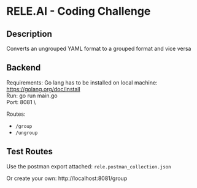# RELE.AI - Coding Challenge

## Description

Converts an ungrouped YAML format to a grouped format and vice versa

## Backend
Requirements: Go lang has to be installed on local machine: https://golang.org/doc/install \
Run: go run main.go\
Port: 8081 \

Routes:
  - ```/group```
  - ```/ungroup```

## Test Routes
Use the postman export attached: `rele.postman_collection.json`

Or create your own: http://localhost:8081/group
